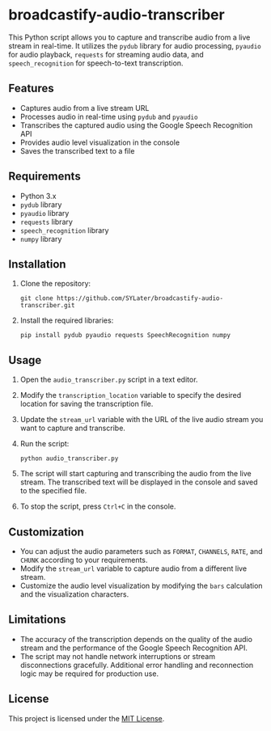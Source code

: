 # broadcastify-audio-transcriber

This Python script allows you to capture and transcribe audio from a live stream in real-time. It utilizes the `pydub` library for audio processing, `pyaudio` for audio playback, `requests` for streaming audio data, and `speech_recognition` for speech-to-text transcription.

## Features

- Captures audio from a live stream URL
- Processes audio in real-time using `pydub` and `pyaudio`
- Transcribes the captured audio using the Google Speech Recognition API
- Provides audio level visualization in the console
- Saves the transcribed text to a file

## Requirements

- Python 3.x
- `pydub` library
- `pyaudio` library
- `requests` library
- `speech_recognition` library
- `numpy` library

## Installation

1. Clone the repository:
   ```
   git clone https://github.com/SYLater/broadcastify-audio-transcriber.git
   ```

2. Install the required libraries:
   ```
   pip install pydub pyaudio requests SpeechRecognition numpy
   ```

## Usage

1. Open the `audio_transcriber.py` script in a text editor.

2. Modify the `transcription_location` variable to specify the desired location for saving the transcription file.

3. Update the `stream_url` variable with the URL of the live audio stream you want to capture and transcribe.

4. Run the script:
   ```
   python audio_transcriber.py
   ```

5. The script will start capturing and transcribing the audio from the live stream. The transcribed text will be displayed in the console and saved to the specified file.

6. To stop the script, press `Ctrl+C` in the console.

## Customization

- You can adjust the audio parameters such as `FORMAT`, `CHANNELS`, `RATE`, and `CHUNK` according to your requirements.
- Modify the `stream_url` variable to capture audio from a different live stream.
- Customize the audio level visualization by modifying the `bars` calculation and the visualization characters.

## Limitations

- The accuracy of the transcription depends on the quality of the audio stream and the performance of the Google Speech Recognition API.
- The script may not handle network interruptions or stream disconnections gracefully. Additional error handling and reconnection logic may be required for production use.

## License

This project is licensed under the [MIT License](LICENSE).
